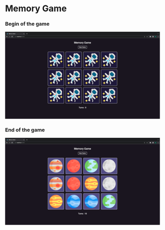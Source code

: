 # Memory Game

### Begin of the game

<img src="./public/screenshot/begin.png">

### End of the game

<img src="./public/screenshot/end.png">
